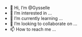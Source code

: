 - 👋 Hi, I’m @Gysselle
- 👀 I’m interested in ...
- 🌱 I’m currently learning ...
- 💞️ I’m looking to collaborate on ...
- 📫 How to reach me ...

<!---
Gysselle/Gysselle is a ✨ special ✨ repository because its `README.md` (this file) appears on your GitHub profile.
You can click the Preview link to take a look at your changes.
--->
